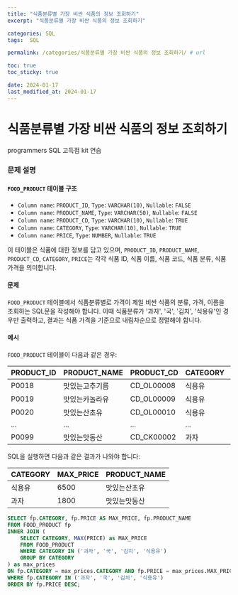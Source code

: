 ```yaml
---
title: "식품분류별 가장 비싼 식품의 정보 조회하기"
excerpt: "식품분류별 가장 비싼 식품의 정보 조회하기"

categories: SQL
tags:  SQL

permalink: /categories/식품분류별 가장 비싼 식품의 정보 조회하기/ # url

toc: true
toc_sticky: true

date: 2024-01-17
last_modified_at: 2024-01-17
---
```


# 식품분류별 가장 비싼 식품의 정보 조회하기

programmers SQL 고득점 kit 연습

### 문제 설명

#### `FOOD_PRODUCT` 테이블 구조
- `Column name`: `PRODUCT_ID`, `Type`: `VARCHAR(10)`, `Nullable`: `FALSE`
- `Column name`: `PRODUCT_NAME`, `Type`: `VARCHAR(50)`, `Nullable`: `FALSE`
- `Column name`: `PRODUCT_CD`, `Type`: `VARCHAR(10)`, `Nullable`: `TRUE`
- `Column name`: `CATEGORY`, `Type`: `VARCHAR(10)`, `Nullable`: `TRUE`
- `Column name`: `PRICE`, `Type`: `NUMBER`, `Nullable`: `TRUE`

이 테이블은 식품에 대한 정보를 담고 있으며, `PRODUCT_ID`, `PRODUCT_NAME`, `PRODUCT_CD`, `CATEGORY`, `PRICE`는 각각 식품 ID, 식품 이름, 식품 코드, 식품 분류, 식품 가격을 의미합니다.

#### 문제
`FOOD_PRODUCT` 테이블에서 식품분류별로 가격이 제일 비싼 식품의 분류, 가격, 이름을 조회하는 SQL문을 작성해야 합니다. 이때 식품분류가 '과자', '국', '김치', '식용유'인 경우만 출력하고, 결과는 식품 가격을 기준으로 내림차순으로 정렬해야 합니다.

#### 예시
`FOOD_PRODUCT` 테이블이 다음과 같은 경우:

| PRODUCT_ID | PRODUCT_NAME   | PRODUCT_CD  | CATEGORY | PRICE |
|------------|----------------|-------------|----------|-------|
| P0018      | 맛있는고추기름 | CD_OL00008  | 식용유   | 6100  |
| P0019      | 맛있는카놀라유 | CD_OL00009  | 식용유   | 5100  |
| P0020      | 맛있는산초유   | CD_OL00010  | 식용유   | 6500  |
| ...        | ...            | ...         | ...      | ...   |
| P0099      | 맛있는맛동산   | CD_CK00002  | 과자     | 1800  |

SQL을 실행하면 다음과 같은 결과가 나와야 합니다:

| CATEGORY | MAX_PRICE | PRODUCT_NAME |
|----------|-----------|--------------|
| 식용유   | 6500      | 맛있는산초유 |
| 과자     | 1800      | 맛있는맛동산 |

```sql
SELECT fp.CATEGORY, fp.PRICE AS MAX_PRICE, fp.PRODUCT_NAME
FROM FOOD_PRODUCT fp
INNER JOIN (
    SELECT CATEGORY, MAX(PRICE) as MAX_PRICE
    FROM FOOD_PRODUCT
    WHERE CATEGORY IN ('과자', '국', '김치', '식용유')
    GROUP BY CATEGORY
) as max_prices
ON fp.CATEGORY = max_prices.CATEGORY AND fp.PRICE = max_prices.MAX_PRICE
WHERE fp.CATEGORY IN ('과자', '국', '김치', '식용유')
ORDER BY fp.PRICE DESC;
```
